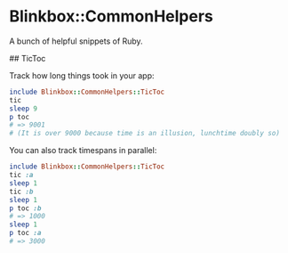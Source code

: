 # Blinkbox::CommonHelpers

A bunch of helpful snippets of Ruby.

## TicToc

Track how long things took in your app:

```ruby
include Blinkbox::CommonHelpers::TicToc
tic
sleep 9
p toc
# => 9001
# (It is over 9000 because time is an illusion, lunchtime doubly so)
```

You can also track timespans in parallel:

```ruby
include Blinkbox::CommonHelpers::TicToc
tic :a
sleep 1
tic :b
sleep 1
p toc :b
# => 1000
sleep 1
p toc :a
# => 3000
```
